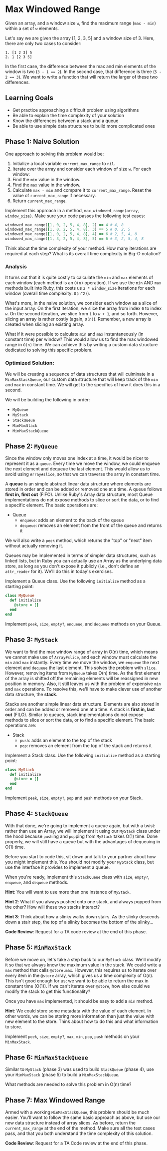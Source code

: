 # Max Windowed Range

Given an array, and a window size `w`, find the maximum range
(`max - min`) within a set of `w` elements.

Let's say we are given the array [1, 2, 3, 5] and a window size of 3.
Here, there are only two cases to consider:

```
1. [1 2 3] 5
2. 1 [2 3 5]
```

In the first case, the difference between the max and min elements of
the window is two (`3 - 1 == 2`). In the second case, that difference is
three (`5 - 2 == 3`). We want to write a function that will return the
larger of these two differences.

## Learning Goals

* Get practice approaching a difficult problem using algorithms
* Be able to explain the time complexity of your solution
* Know the differences between a stack and a queue
* Be able to use simple data structures to build more complicated ones

## Phase 1: Naive Solution

One approach to solving this problem would be:

1. Initialize a local variable `current_max_range` to `nil`.
2. Iterate over the array and consider each window of size `w`. For each
   window:
  1. Find the `min` value in the window.
  2. Find the `max` value in the window.
  3. Calculate `max - min` and compare it to `current_max_range`. Reset
  the value of `current_max_range` if necessary.
3. Return `current_max_range`.

Implement this approach in a method, `max_windowed_range(array,
window_size)`. Make sure your code passes the following test cases:

```ruby
windowed_max_range([1, 0, 2, 5, 4, 8], 2) == 4 # 4, 8
windowed_max_range([1, 0, 2, 5, 4, 8], 3) == 5 # 0, 2, 5
windowed_max_range([1, 0, 2, 5, 4, 8], 4) == 6 # 2, 5, 4, 8
windowed_max_range([1, 3, 2, 5, 4, 8], 5) == 6 # 3, 2, 5, 4, 8
```

Think about the time complexity of your method. How many iterations are
required at each step? What is its overall time complexity in Big-O
notation?

### Analysis

It turns out that it is quite costly to calculate the `min` and `max`
elements of each window (each method is an `O(n)` operation). If we use 
the `min` AND `max` methods built into Ruby, this costs us `2 * window_size` 
iterations for each window (overall time complexity: `O(n^2)`).

What's more, in the naive solution, we consider each window as a slice of the 
input array. On the first iteration, we slice the array from index `0` to
index `w`. On the second iteration, we slice from `1` to `w + 1`, and so
forth. However, slicing an array is rather costly (again, `O(n)`). 
Remember, a new array is created when slicing an existing array.

What if it were possible to calculate `min` and `max` instantaneously
(in constant time) per window? This would allow us to find the max windowed
range in `O(n)` time. We can achieve this by writing a custom data structure
dedicated to solving this specific problem.

### Optimized Solution:

We will be creating a sequence of data structures that will culminate in a
`MinMaxStackQueue`, our custom data structure that will keep track of the `min` 
and `max` in constant time. We will get to the specifics of how it does this 
in a second.

We will be building the following in order:

  + `MyQueue`
  + `MyStack`
  + `StackQueue`
  + `MinMaxStack`
  + `MinMaxStackQueue`

## Phase 2: `MyQueue`

Since the window only moves one index at a time, it would be nicer to
represent it as a `queue`. Every time we move the window, we could
enqueue the next element and dequeue the last element. This would allow
us to avoid using `Array#slice`, so that we can traverse the array
in constant time.

A **queue** is an simple abstract linear data structure where elements
are stored in order and can be added or removed one at a time. A queue
follows **first in, first out** (FIFO). Unlike Ruby's Array data structure,
most Queue implementations do not expose methods to slice or sort the data,
or to find a specific element. The basic operations are:

- Queue
  - `enqueue`: adds an element to the back of the queue
  - `dequeue`: removes an element from the front of the queue and
    returns it

We will also write a `peek` method, which returns the "top" or "next"
item without actually removing it.

Queues may be implemented in terms of simpler data structures, such as
linked lists, but in Ruby you can actually use an Array as the underlying
data store, as long as you don't expose it publicly (i.e., don't define an
`attr_reader` for it). We'll do this in today's exercises.

Implement a Queue class. Use the following `initialize` method as a
starting point:

```ruby
class MyQueue
  def initialize
    @store = []
  end
end
```

Implement `peek`, `size`, `empty?`, `enqueue`, and `dequeue` methods on your Queue.

## Phase 3: `MyStack`

We want to find the max window range of array in O(n) time, which means we
cannot make use of `Array#slice`, and each window must calculate the `min` and `max` 
instantly. Every time we move the window, we `enqueue` the next element and 
`dequeue` the last element. This solves the problem with `slice`.
However, removing items from `MyQueue` takes O(n) time. As the first element
of the array is shifted off,the remaining elements will be reassigned in new
position in memory. Also, it still leaves us with the problem of expensive 
`min` and `max` operations. To resolve this, we'll have to make clever use of
another data structure, the **stack**.

Stacks are another simple linear data structure. Elements are
also stored in order and can be added or removed one at a time. A stack
is **first in, last out** (FILO). Similar to queues, stack implementations
do not expose methods to slice or sort the data, or to find a specific element.
The basic operations are:

- Stack
  - `push`: adds an element to the top of the stack
  - `pop`: removes an element from the top of the stack and returns it

Implement a Stack class. Use the following `initialize` method as a
starting point:

```ruby
class MyStack
  def initialize
    @store = []
  end
end
```

Implement `peek`, `size`, `empty?`, `pop` and `push` methods on your Stack.

## Phase 4: `StackQueue`

With that done, we're going to implement a queue again, but with a twist: rather than use an
Array, we will implement it using our `MyStack` class under the hood because
`push`ing and `pop`ping from `MyStack` takes O(1) time. Done properly, we will 
still have a queue but with the advantages of dequeuing in O(1) time.

Before you start to code this, sit down and talk to your partner about
how you might implement this. You should not modify your `MyStack`
class, but use the interface it provides to implement a queue.

When you're ready, implement this `StackQueue` class with `size`, `empty?`,
`enqueue`, and `dequeue` methods.

**Hint**: You will want to use more than one instance of `MyStack`.

**Hint 2**: What if you always pushed onto one stack, and always popped
from the other? How will these two stacks interact?

**Hint 3**: Think about how a slinky walks down stairs. As the slinky descends
down a stair step, the top of a slinky becomes the bottom of the slinky...

**Code Review**: Request for a TA code review at the end of this phase.

## Phase 5: `MinMaxStack`

Before we move on, let's take a step back to our `MyStack` class. We'll modify it so that we always know
the maximum value in the stack. We could write a `max` method that calls
`@store.max`. However, this requires us to iterate over every item in the
`@store` array, which gives us a time complexity of O(n). This isn't good
enough for us; we want to be able to return the max in constant time (O(1)).
If we can't iterate over `@store`, how else could we modify the stack to
get this functionality?

Once you have `max` implemented, it should be easy to add a `min`
method.

**Hint**: We could store some metadata with the value of each element.
In other words, we can be storing more information than just the value with
new element to the store. Think about how to do this and what information to store.

Implement `peek`, `size`, `empty?`, `max`, `min`, `pop`, `push` methods on your
`MinMaxStack`.

## Phase 6: `MinMaxStackQueue`

Similar to `MyStack` (phase 3) was used to build `StackQueue` (phase 4),
use your `MinMaxStack` (phase 5) to build a `MinMaxStackQueue`.

What methods are needed to solve this problem in O(n) time?

## Phase 7: Max Windowed Range

Armed with a working `MinMaxStackQueue`, this problem should be much
easier. You'll want to follow the same basic approach as above, but use
our new data structure instead of array slices. As before, return the
`current_max_range` at the end of the method. Make sure all the test
cases pass, and that you both understand the time complexity of this
solution.

**Code Review**: Request for a TA Code review at the end of this phase.
